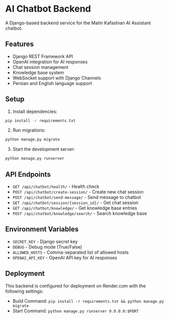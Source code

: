 # AI Chatbot Backend

A Django-based backend service for the Matin Kafashian AI Assistant chatbot.

## Features

- Django REST Framework API
- OpenAI integration for AI responses
- Chat session management
- Knowledge base system
- WebSocket support with Django Channels
- Persian and English language support

## Setup

1. Install dependencies:
```bash
pip install -r requirements.txt
```

2. Run migrations:
```bash
python manage.py migrate
```

3. Start the development server:
```bash
python manage.py runserver
```

## API Endpoints

- `GET /api/chatbot/health/` - Health check
- `POST /api/chatbot/create-session/` - Create new chat session
- `POST /api/chatbot/send-message/` - Send message to chatbot
- `GET /api/chatbot/session/{session_id}/` - Get chat session
- `GET /api/chatbot/knowledge/` - Get knowledge base entries
- `POST /api/chatbot/knowledge/search/` - Search knowledge base

## Environment Variables

- `SECRET_KEY` - Django secret key
- `DEBUG` - Debug mode (True/False)
- `ALLOWED_HOSTS` - Comma-separated list of allowed hosts
- `OPENAI_API_KEY` - OpenAI API key for AI responses

## Deployment

This backend is configured for deployment on Render.com with the following settings:
- Build Command: `pip install -r requirements.txt && python manage.py migrate`
- Start Command: `python manage.py runserver 0.0.0.0:$PORT`

